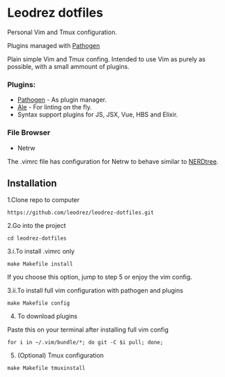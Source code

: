 # Leodrez dotfiles
Personal Vim and Tmux configuration.

Plugins managed with [Pathogen](https://github.com/tpope/vim-pathogen)

Plain simple Vim and Tmux confing. Intended to use Vim as purely as possible,
with a small ammount of plugins.

### Plugins:

* [Pathogen](https://github.com/tpope/vim-pathogen) - As plugin manager.
* [Ale](https://github.com/w0rp/ale) - For linting on the fly. 
* Syntax support plugins for JS, JSX, Vue, HBS and Elixir.

### File Browser

* Netrw

The .vimrc file has configuration for Netrw to behave similar to 
[NERDtree](https://github.com/scrooloose/nerdtree).

## Installation

1.Clone repo to computer

```https://github.com/leodrez/leodrez-dotfiles.git```

2.Go into the project

```cd leodrez-dotfiles```

3.i.To install .vimrc only

```make Makefile install```

If you choose this option, jump to step 5 or enjoy the vim config.

3.ii.To install full vim configuration with pathogen and plugins

```make Makefile config```

4. To download plugins

Paste this on your terminal after installing full vim config

```for i in ~/.vim/bundle/*; do git -C $i pull; done;```

5. (Optional) Tmux configuration

```make Makefile tmuxinstall```
